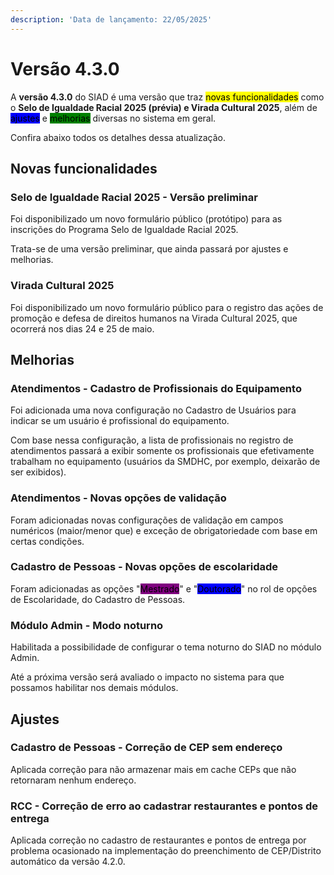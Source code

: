 ```yaml
---
description: 'Data de lançamento: 22/05/2025'
---
```


# Versão 4.3.0

A **versão 4.3.0** do SIAD é uma versão que traz <mark style="background-color:yellow;">novas funcionalidades</mark> como o **Selo de Igualdade Racial 2025 (prévia) e Virada Cultural 2025**, além de <mark style="background-color:blue;">ajustes</mark> e <mark style="background-color:green;">melhorias</mark> diversas no sistema em geral.

Confira abaixo todos os detalhes dessa atualização.

## Novas funcionalidades

### Selo de Igualdade Racial 2025 - Versão preliminar

Foi disponibilizado um novo formulário público (protótipo) para as inscrições do Programa Selo de Igualdade Racial 2025.

Trata-se de uma versão preliminar, que ainda passará por ajustes e melhorias.

### Virada Cultural 2025

Foi disponibilizado um novo formulário público para o registro das ações de promoção e defesa de direitos humanos na Virada Cultural 2025, que ocorrerá nos dias 24 e 25 de maio.

## Melhorias

### Atendimentos - Cadastro de Profissionais do Equipamento

Foi adicionada uma nova configuração no Cadastro de Usuários para indicar se um usuário é profissional do equipamento.

Com base nessa configuração, a lista de profissionais no registro de atendimentos passará a exibir somente os profissionais que efetivamente trabalham no equipamento (usuários da SMDHC, por exemplo, deixarão de ser exibidos).

### Atendimentos - Novas opções de validação

Foram adicionadas novas configurações de validação em campos numéricos (maior/menor que) e exceção de obrigatoriedade com base em certas condições.

### Cadastro de Pessoas - Novas opções de escolaridade

Foram adicionadas as opções "<mark style="background-color:purple;">Mestrado</mark>" e "<mark style="background-color:blue;">Doutorado</mark>" no rol de opções de Escolaridade, do Cadastro de Pessoas.

### Módulo Admin - Modo noturno

Habilitada a possibilidade de configurar o tema noturno do SIAD no módulo Admin.

Até a próxima versão será avaliado o impacto no sistema para que possamos habilitar nos demais módulos.

## Ajustes

### Cadastro de Pessoas - Correção de CEP sem endereço

Aplicada correção para não armazenar mais em cache CEPs que não retornaram nenhum endereço.

### RCC - Correção de erro ao cadastrar restaurantes e pontos de entrega

Aplicada correção no cadastro de restaurantes e pontos de entrega por problema ocasionado na implementação do preenchimento de CEP/Distrito automático da versão 4.2.0.
